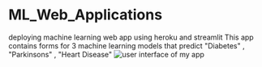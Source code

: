 # ML_Web_Applications

deploying machine learning web app using heroku and streamlit
This app contains forms for 3 machine learning models that predict "Diabetes" , "Parkinsons" , "Heart Disease" 
![user interface of my app](/images/path/to/folder/image.png "Streamlit Heroku Machine Learning app ")
